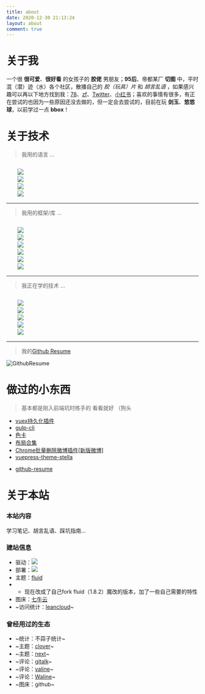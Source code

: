 ```yaml
---
title: about
date: 2020-12-30 21:13:24
layout: about
comment: true
---
```


# 关于我

一个很 **很可爱**、**很好看** 的女孩子的 **胶佬** 男朋友；**95后**、帝都某厂 **切图** 中，平时混（潜）迹（水）各个社区，散播自己的 *胶（玩具）片* 和 *胡言乱语* ，如果感兴趣可以再以下地方找到我：[78](https://bbs.78dm.net/space/index.html)、[zf](https://www.zfrontier.com/app/user/QoGaQR2AR9kjRq)、[Twitter](https://twitter.com/qq_tf)、[小红书](https://www.xiaohongshu.com/user/profile/617ce3ac000000000201bc2c?xhsshare=CopyLink&appuid=617ce3ac000000000201bc2c&apptime=1652512227)；喜欢的事情有很多，有正在尝试的也因为一些原因还没去做的，但一定会去尝试的，目前在玩 **剑玉**、**悠悠球**，以前学过一点 **bbox**！


# 关于技术


> 我用的语言 ...

<code>
    <img src="https://img.shields.io/badge/JavaScript-323330?style=for-the-badge&logo=javascript&logoColor=F7DF1E" />
    <img src="https://img.shields.io/badge/TypeScript-007ACC?style=for-the-badge&logo=typescript&logoColor=white" />
    <img src="https://img.shields.io/badge/CSS3-1572B6?style=for-the-badge&logo=css3&logoColor=white" />
    <img src="https://img.shields.io/badge/HTML5-E34F26?style=for-the-badge&logo=html5&logoColor=white"/>
</code>

-----------

> 我用的框架/库 ...

<code>
    <img src="https://img.shields.io/badge/React-20232A?style=for-the-badge&logo=react&logoColor=61DAFB"/>
    <img src="https://img.shields.io/badge/Vue.js-35495E?style=for-the-badge&logo=vuedotjs&logoColor=4FC08D" />
    <img src="https://img.shields.io/badge/next.js-000000?style=for-the-badge&logo=nextdotjs&logoColor=white" />
    <img src="https://img.shields.io/badge/Express.js-000000?style=for-the-badge&logo=express&logoColor=white" />
    <img src="https://img.shields.io/badge/Tailwind_CSS-38B2AC?style=for-the-badge&logo=tailwind-css&logoColor=white" />
    <img src="https://img.shields.io/badge/Prisma-3982CE?style=for-the-badge&logo=Prisma&logoColor=white" />
</code>

----------

> 我正在学的技术 ...

<code>
    <img src="https://img.shields.io/badge/Go-00ADD8?style=for-the-badge&logo=go&logoColor=white" />
    <img src="https://img.shields.io/badge/Swift-FA7343?style=for-the-badge&logo=swift&logoColor=white" />
    <img src="https://img.shields.io/badge/Linux-FCC624?style=for-the-badge&logo=linux&logoColor=black" />
    <img src="https://img.shields.io/badge/Docker-2CA5E0?style=for-the-badge&logo=docker&logoColor=white" />
    <img src="https://img.shields.io/badge/Nginx-009639?style=for-the-badge&logo=nginx&logoColor=white" />
</code>

--------

> 我的[Github Resume](https://toy.shuaxinjs.cn/loginGithub)

<!-- <img src="https://github-readme-stats.vercel.app/api/top-langs/?username=SHUAXINDIARY&card_width=445"/> -->
![GithubResume](http://img.shuaxinjs.cn/1645875196515.png)


# 做过的小东西 

> 基本都是刚入前端坑时练手的 看看就好 （狗头

- [vuex持久化插件](https://github.com/SHUAXINDIARY/cacheState)
- [gulp-cli](https://github.com/SHUAXINDIARY/demo-cli)
- [色卡](https://github.com/SHUAXINDIARY/colorGuide)
- [布局合集](https://layout-sigma.vercel.app/)
- [Chrome批量删除微博插件[新版微博]](https://github.com/SHUAXINDIARY/Weibo-plugin)
- [vuepress-theme-stella](https://github.com/SHUAXINDIARY/vuepress-theme-stella)
<!-- - [md编辑器-ol](https://github.com/SHUAXINDIARY/md-editor-ol) ---开发中 -->
- [github-resume](https://toy.shuaxinjs.cn/loginGithub)

# 关于本站

### **本站内容**

学习笔记、胡言乱语、踩坑指南...

### **建站信息**
- 驱动：<img src="https://img.shields.io/badge/Hexo-0E83CD?style=for-the-badge&logo=hexo&logoColor=white" />
- 部署：<img src="https://img.shields.io/badge/Vercel-000000?style=for-the-badge&logo=vercel&logoColor=white"/>
- 主题：[fluid](https://hexo.fluid-dev.com/docs/)
- - 现在改成了自己fork fluid（1.8.2）魔改的版本，加了一些自己需要的特性
- 图床：[七牛云](https://www.qiniu.com/)
- ~访问统计：[leancloud](https://www.leancloud.cn/)~



### **曾经用过的生态**
- ~统计：不蒜子统计~
- ~主题：[clover](https://github.com/esappear/hexo-theme-clover)~
- ~主题：[next](http://theme-next.iissnan.com/)~
- ~评论：[gitalk](https://github.com/gitalk/gitalk)~
- ~评论：[valine](https://valine.js.org/)~
- ~评论：[Waline](https://waline.js.org/)~
- ~图床：github~